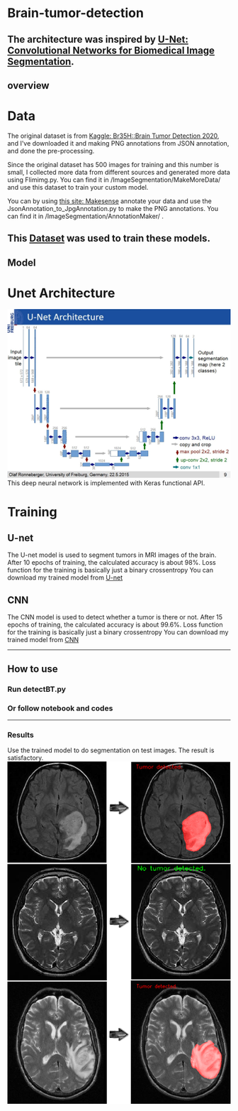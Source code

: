 # Brain-tumor-detection
The architecture was inspired by [U-Net: Convolutional Networks for Biomedical Image Segmentation](http://lmb.informatik.uni-freiburg.de/people/ronneber/u-net/).
-------
## overview
# Data

The original dataset is from [Kaggle: Br35H::Brain Tumor Detection 2020](https://www.kaggle.com/ahmedhamada0/brain-tumor-detection), and I've downloaded it and making PNG annotations from JSON annotation, and done the pre-processing. 

Since the original dataset has 500 images for training and this number is small, I collected more data from different sources and generated more data using Flimimg.py. You can find it in /ImageSegmentation/MakeMoreData/ and use this dataset to train your custom model.

You can by using [this site: Makesense](https://www.makesense.ai/) annotate your data and use the JsonAnnotation_to_JpgAnnotation.py to make the PNG annotations. You can find it in /ImageSegmentation/AnnotationMaker/ .

This [Dataset](https://drive.google.com/drive/folders/1E7m4RwQNwlZGpQ44NyR6-y2dCoL5YCfi?usp=sharing) was used to train these models.
-------
## Model
# Unet Architecture
![Model.jpg](/Model.jpg)
This deep neural network is implemented with Keras functional API.

# Training
## U-net
The U-net model is used to segment tumors in MRI images of the brain. After 10 epochs of training, the calculated accuracy is about 98%.
Loss function for the training is basically just a binary crossentropy
You can download my trained model from [U-net](https://drive.google.com/drive/folders/1qt7l3HOGIwOguWsMKc5fuwG2NGiGOucf?usp=sharing)

## CNN
The CNN model is used to detect whether a tumor is there or not. After 15 epochs of training, the calculated accuracy is about 99.6%.
Loss function for the training is basically just a binary crossentropy
You can download my trained model from [CNN](https://drive.google.com/drive/folders/1fXFzMwNG6HrbNp6-GASAgeybeSB3JWCd?usp=sharing)

----
## How to use
### Run detectBT.py
### Or follow notebook and codes
-----------
### Results
Use the trained model to do segmentation on test images. The result is satisfactory.
![/results.png](results.png)
